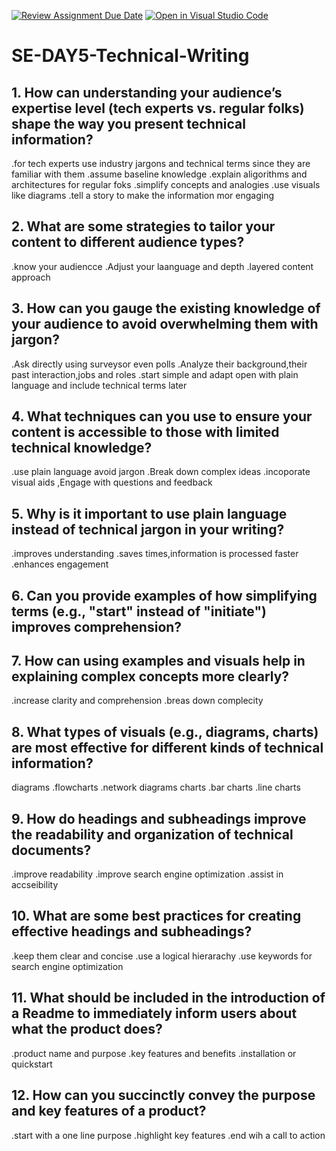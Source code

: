 [![Review Assignment Due Date](https://classroom.github.com/assets/deadline-readme-button-22041afd0340ce965d47ae6ef1cefeee28c7c493a6346c4f15d667ab976d596c.svg)](https://classroom.github.com/a/zsAR-pyY)
[![Open in Visual Studio Code](https://classroom.github.com/assets/open-in-vscode-2e0aaae1b6195c2367325f4f02e2d04e9abb55f0b24a779b69b11b9e10269abc.svg)](https://classroom.github.com/online_ide?assignment_repo_id=18799603&assignment_repo_type=AssignmentRepo)
# SE-DAY5-Technical-Writing
## 1. How can understanding your audience’s expertise level (tech experts vs. regular folks) shape the way you present technical information?
.for tech experts use industry jargons and technical terms since they are familiar with them
.assume baseline knowledge 
.explain aligorithms and architectures
for regular foks
.simplify concepts and analogies
.use visuals like diagrams
.tell a story to make the information mor engaging
## 2. What are some strategies to tailor your content to different audience types?
.know your audiencce
.Adjust your laanguage and depth
.layered content approach
## 3. How can you gauge the existing knowledge of your audience to avoid overwhelming them with jargon?
.Ask directly using surveysor even polls 
.Analyze their background,their past interaction,jobs and roles
.start simple and adapt open with plain language and include technical terms later
## 4. What techniques can you use to ensure your content is accessible to those with limited technical knowledge?
.use plain language avoid jargon
.Break down complex ideas
.incoporate visual aids
,Engage with questions and feedback
## 5. Why is it important to use plain language instead of technical jargon in your writing?
.improves understanding 
.saves times,information is processed faster 
.enhances engagement
## 6. Can you provide examples of how simplifying terms (e.g., "start" instead of "initiate") improves comprehension?
## 7. How can using examples and visuals help in explaining complex concepts more clearly?
.increase clarity and comprehension
.breas down complecity
## 8. What types of visuals (e.g., diagrams, charts) are most effective for different kinds of technical information?
diagrams
.flowcharts
.network diagrams
charts
.bar charts
.line charts
## 9. How do headings and subheadings improve the readability and organization of technical documents?
.improve readability
.improve search engine optimization
.assist in accseibility
## 10. What are some best practices for creating effective headings and subheadings?
.keep them clear and concise
.use a logical hierarachy
.use keywords for search engine optimization
## 11. What should be included in the introduction of a Readme to immediately inform users about what the product does?
.product name and purpose
.key features and benefits
.installation or quickstart
## 12. How can you succinctly convey the purpose and key features of a product?
.start with a one line purpose
.highlight key features
.end wih a call to action 
